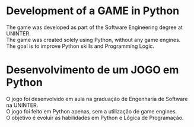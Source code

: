 # Development of a GAME in Python
The game was developed as part of the Software Engineering degree at UNINTER. <br/>
The game was created solely using Python, without any game engines. <br/>
The goal is to improve Python skills and Programming Logic. <br/>

# Desenvolvimento de um JOGO em Python
O jogo foi desenvolvido em aula na graduação de Engenharia de Software na UNINTER. <br/>
O jogo foi feito em Python apenas, sem a utilização de game engines. <br/>
O objetivo é evoluir as habilidades em Python e Lógica de Programação. <br/>
